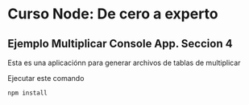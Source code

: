 # Curso Node: De cero a experto

## Ejemplo Multiplicar Console App. Seccion 4

Esta es una aplicaciónn para generar archivos de tablas de multiplicar 

Ejecutar este comando 

```
npm install
```